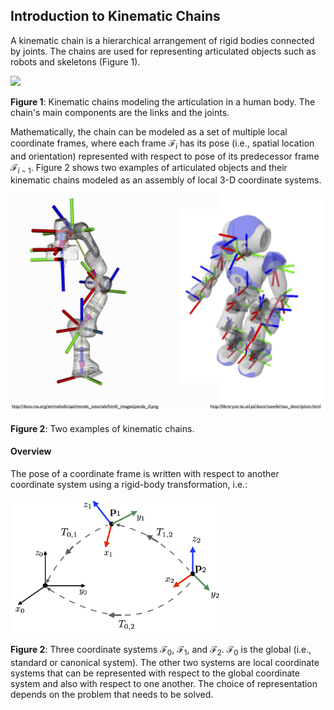 ## Introduction to Kinematic Chains

A kinematic chain is a hierarchical arrangement of rigid bodies connected by joints. The chains are used for representing articulated objects such as robots and skeletons (Figure 1). 

![](https://static.wixstatic.com/media/407007_c5daad03a8db41a394a881b9c59aa224~mv2.png/v1/fill/w_438,h_447,al_c,q_85,enc_auto/1_PNG.png)

**Figure 1**: Kinematic chains modeling the articulation in a human body. The chain's main components are the links and the joints. 

Mathematically, the chain can be modeled as a set of multiple local coordinate frames, where each frame $\mathcal F_{i}$ has its pose (i.e., spatial location and orientation) represented with respect to pose of its predecessor frame $\mathcal F_{i-1}$. Figure 2 shows two examples of articulated objects and their kinematic chains modeled as an assembly of local 3-D coordinate systems. 

<img src="multipleLocalFrames.jpg" alt="multipleLocalFrames" style="zoom:67%;" />

**Figure 2**: Two examples of kinematic chains.

#### Overview 

The pose of a coordinate frame is written with respect to another coordinate system using a rigid-body transformation, i.e.:



<img src="three_systems.png" alt="three_systems" style="zoom: 33%;" />

**Figure 2**: Three coordinate systems  $\mathcal F_{0}$, $\mathcal F_{1}$, and  $\mathcal F_{2}$.   $\mathcal F_{0}$ is the global (i.e., standard or canonical system). The other two systems are local coordinate systems that can be represented with respect to the global coordinate system and also with respect to one another. The choice of representation depends on the problem that needs to be solved.

#### 









 
